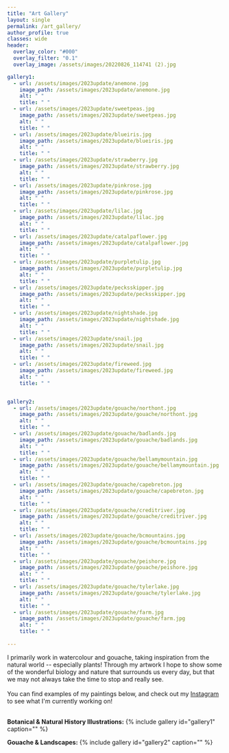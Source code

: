 ```yaml
---
title: "Art Gallery"
layout: single
permalink: /art_gallery/
author_profile: true
classes: wide
header:
  overlay_color: "#000"
  overlay_filter: "0.1"
  overlay_image: /assets/images/20220826_114741 (2).jpg

gallery1:
  - url: /assets/images/2023update/anemone.jpg
    image_path: /assets/images/2023update/anemone.jpg
    alt: " "
    title: " "
  - url: /assets/images/2023update/sweetpeas.jpg
    image_path: /assets/images/2023update/sweetpeas.jpg
    alt: " "
    title: " "
  - url: /assets/images/2023update/blueiris.jpg
    image_path: /assets/images/2023update/blueiris.jpg
    alt: " "
    title: " "
  - url: /assets/images/2023update/strawberry.jpg
    image_path: /assets/images/2023update/strawberry.jpg
    alt: " "
    title: " "
  - url: /assets/images/2023update/pinkrose.jpg
    image_path: /assets/images/2023update/pinkrose.jpg
    alt: " "
    title: " "
  - url: /assets/images/2023update/lilac.jpg
    image_path: /assets/images/2023update/lilac.jpg
    alt: " "
    title: " "
  - url: /assets/images/2023update/catalpaflower.jpg
    image_path: /assets/images/2023update/catalpaflower.jpg
    alt: " "
    title: " "
  - url: /assets/images/2023update/purpletulip.jpg
    image_path: /assets/images/2023update/purpletulip.jpg
    alt: " "
    title: " "
  - url: /assets/images/2023update/pecksskipper.jpg
    image_path: /assets/images/2023update/pecksskipper.jpg
    alt: " "
    title: " "
  - url: /assets/images/2023update/nightshade.jpg
    image_path: /assets/images/2023update/nightshade.jpg
    alt: " "
    title: " "
  - url: /assets/images/2023update/snail.jpg
    image_path: /assets/images/2023update/snail.jpg
    alt: " "
    title: " "
  - url: /assets/images/2023update/fireweed.jpg
    image_path: /assets/images/2023update/fireweed.jpg
    alt: " "
    title: " "


gallery2:
  - url: /assets/images/2023update/gouache/northont.jpg
    image_path: /assets/images/2023update/gouache/northont.jpg
    alt: " "
    title: " "
  - url: /assets/images/2023update/gouache/badlands.jpg
    image_path: /assets/images/2023update/gouache/badlands.jpg
    alt: " "
    title: " "
  - url: /assets/images/2023update/gouache/bellamymountain.jpg
    image_path: /assets/images/2023update/gouache/bellamymountain.jpg
    alt: " "
    title: " "
  - url: /assets/images/2023update/gouache/capebreton.jpg
    image_path: /assets/images/2023update/gouache/capebreton.jpg
    alt: " "
    title: " "
  - url: /assets/images/2023update/gouache/creditriver.jpg
    image_path: /assets/images/2023update/gouache/creditriver.jpg
    alt: " "
    title: " "
  - url: /assets/images/2023update/gouache/bcmountains.jpg
    image_path: /assets/images/2023update/gouache/bcmountains.jpg
    alt: " "
    title: " "
  - url: /assets/images/2023update/gouache/peishore.jpg
    image_path: /assets/images/2023update/gouache/peishore.jpg
    alt: " "
    title: " "
  - url: /assets/images/2023update/gouache/tylerlake.jpg
    image_path: /assets/images/2023update/gouache/tylerlake.jpg
    alt: " "
    title: " "
  - url: /assets/images/2023update/gouache/farm.jpg
    image_path: /assets/images/2023update/gouache/farm.jpg
    alt: " "
    title: " "
    
---
```


I primarily work in watercolour and gouache, taking inspiration from the natural world -- especially plants! Through my artwork I hope to show some of the wonderful biology and nature that surrounds us every day, but that we may not always take the time to stop and really see. <br><br> You can find examples of my paintings below, and check out my [Instagram](https://www.instagram.com/evo.eco.art/) to see what I'm currently working on! <br><br> 

__Botanical & Natural History Illustrations:__
{% include gallery id="gallery1" caption="" %}

__Gouache & Landscapes:__
{% include gallery id="gallery2" caption="" %}
